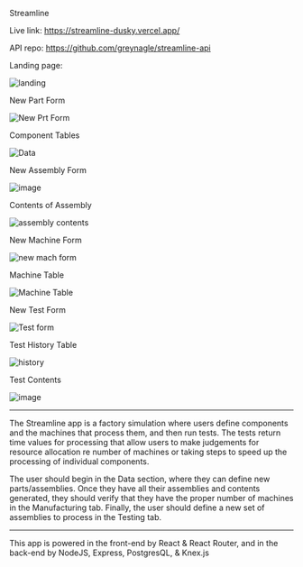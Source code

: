 Streamline

Live link: https://streamline-dusky.vercel.app/

API repo: https://github.com/greynagle/streamline-api

Landing page:

![landing](https://user-images.githubusercontent.com/52943441/87214620-4990e080-c2fc-11ea-856f-989d4dc3dc6d.png)


New Part Form

![New Prt Form](https://user-images.githubusercontent.com/52943441/87214662-ab514a80-c2fc-11ea-8962-50c0144b4fea.png)

Component Tables

![Data](https://user-images.githubusercontent.com/52943441/87214577-d0918900-c2fb-11ea-83de-46e5d7fc14b0.png)

New Assembly Form

![image](https://user-images.githubusercontent.com/52943441/87214651-94aaf380-c2fc-11ea-894b-3bdf332488f1.png)

Contents of Assembly

![assembly contents](https://user-images.githubusercontent.com/52943441/87214611-2f570280-c2fc-11ea-9d4f-1d51fbd406cc.png)

New Machine Form

![new mach form](https://user-images.githubusercontent.com/52943441/87214671-c4f29200-c2fc-11ea-8cf5-cd02531c294f.png)

Machine Table

![Machine Table](https://user-images.githubusercontent.com/52943441/87214620-4990e080-c2fc-11ea-856f-989d4dc3dc6d.png)

New Test Form

![Test form](https://user-images.githubusercontent.com/52943441/87214677-ddfb4300-c2fc-11ea-80b0-c81a620d9c1d.png)

Test History Table

![history](https://user-images.githubusercontent.com/52943441/87214689-fbc8a800-c2fc-11ea-8dc2-26399f106aef.png)

Test Contents

![image](https://user-images.githubusercontent.com/52943441/87214700-0c791e00-c2fd-11ea-89ef-f260d431fe65.png)

_______________________________________

The Streamline app is a factory simulation where users define components and the machines that process them, and then run tests. The tests return time values for processing that allow users to make judgements for resource allocation re number of machines or taking steps to speed up the processing of individual components.

The user should begin in the Data section, where they can define new parts/assemblies. Once they have all their assemblies and contents generated, they should verify that they have the proper number of machines in the Manufacturing tab. Finally, the user should define a new set of assemblies to process in the Testing tab.

_______________________________________

This app is powered in the front-end by React & React Router, and in the back-end by NodeJS, Express, PostgresQL, & Knex.js
